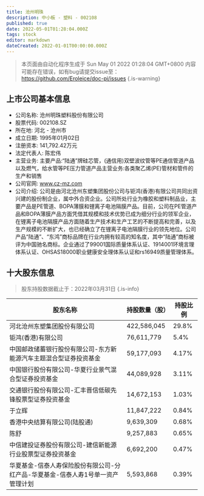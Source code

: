 ```yaml
---
title: 沧州明珠
description: 中小板 - 塑料 - 002108
published: true
date: 2022-05-01T01:28:04.000Z
tags: stock
editor: markdown
dateCreated: 2022-01-01T00:00:00.000Z
---
```


> 本页面由自动化程序生成于 Sun May 01 2022 01:28:04 GMT+0800
> 内容可能存在错误，如有bug请提交issue至：https://github.com/Eroleice/doc-pi/issues
{.is-warning}

## 上市公司基本信息
- 公司名称: 沧州明珠塑料股份有限公司
- 股票代码: 002108.SZ
- 所在地: 河北 - 沧州市
- 成立日期: 1995年01月02日
- 注册资本: 141,792.42万元
- 法定代表人: 陈宏伟
- 主营业务: 主要产品:“陆通”牌硅芯管，(通信用)双壁波纹管等PE通信管道产品以及燃气，给水管等PE压力管道产品主营业务:各类聚乙烯(PE)管材和管件的生产和销售
- 公司官网: www.cz-mz.com
- 公司介绍: 公司是由河北沧州东塑集团股份公司与钜鸿(香港)有限公司共同出资兴建的股份制企业，属中外合资企业。公司所处行业为橡胶和塑料制品业，主要产品是PE管道、BOPA薄膜和锂离子电池隔膜产品。目前，公司在PE管道产品和BOPA薄膜产品方面凭借其规模和技术优势已成为细分行业的领军企业，在锂离子电池隔膜产品方面随着生产技术和生产工艺的不断提高和完善，以及生产规模的不断扩大，也已经确立了在锂离子电池隔膜行业的领先地位。公司产品“陆通”、“东鸿”商标品牌在行业内拥有较高的知名度，其中“陆通”商标被评为中国驰名商标。企业通过了99001国际质量体系认证、1914001环境言理体系认证、OHSAS18000职业健康安全理体系认证和rs16949质量管理体系。


## 十大股东信息
> 股东持股数据截止于：2022年03月31日
{.is-info}

| 股东名称 | 持股数量（股） | 持股比例 |
| --- | --- | --- |
| 河北沧州东塑集团股份有限公司 | 422,586,045 | 29.8% |
| 钜鸿(香港)有限公司 | 76,611,779 | 5.4% |
| 中国邮政储蓄银行股份有限公司-东方新能源汽车主题混合型证券投资基金 | 59,177,093 | 4.17% |
| 中国银行股份有限公司-华夏行业景气混合型证券投资基金 | 44,089,928 | 3.11% |
| 交通银行股份有限公司-汇丰晋信低碳先锋股票型证券投资基金 | 14,672,153 | 1.03% |
| 于立辉 | 11,847,222 | 0.84% |
| 香港中央结算有限公司(陆股通) | 9,639,309 | 0.68% |
| 陈舒 | 9,257,883 | 0.65% |
| 中信建投证券股份有限公司-建信新能源行业股票型证券投资基金 | 6,692,200 | 0.47% |
| 华夏基金-信泰人寿保险股份有限公司-分红产品-华夏基金-信泰人寿1号单一资产管理计划 | 5,593,868 | 0.39% |




